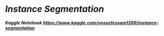 # ***Instance Segmentation***
***Kaggle Notebook***   ***https://www.kaggle.com/yossefessam1269/instance-segmentation***
